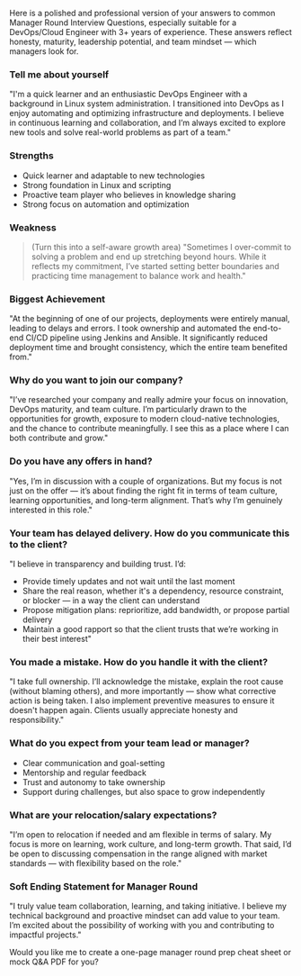 Here is a polished and professional version of your answers to common Manager Round Interview Questions, especially suitable for a DevOps/Cloud Engineer with 3+ years of experience. These answers reflect honesty, maturity, leadership potential, and team mindset — which managers look for.



###  Tell me about yourself

"I'm a quick learner and an enthusiastic DevOps Engineer with a background in Linux system administration. I transitioned into DevOps as I enjoy automating and optimizing infrastructure and deployments. I believe in continuous learning and collaboration, and I’m always excited to explore new tools and solve real-world problems as part of a team."



###  Strengths

* Quick learner and adaptable to new technologies
* Strong foundation in Linux and scripting
* Proactive team player who believes in knowledge sharing
* Strong focus on automation and optimization



###  Weakness

> (Turn this into a self-aware growth area)
> "Sometimes I over-commit to solving a problem and end up stretching beyond hours. While it reflects my commitment, I’ve started setting better boundaries and practicing time management to balance work and health."



###  Biggest Achievement

"At the beginning of one of our projects, deployments were entirely manual, leading to delays and errors. I took ownership and automated the end-to-end CI/CD pipeline using Jenkins and Ansible. It significantly reduced deployment time and brought consistency, which the entire team benefited from."



###  Why do you want to join our company?

"I’ve researched your company and really admire your focus on innovation, DevOps maturity, and team culture. I’m particularly drawn to the opportunities for growth, exposure to modern cloud-native technologies, and the chance to contribute meaningfully. I see this as a place where I can both contribute and grow."



###  Do you have any offers in hand?

"Yes, I’m in discussion with a couple of organizations. But my focus is not just on the offer — it’s about finding the right fit in terms of team culture, learning opportunities, and long-term alignment. That’s why I’m genuinely interested in this role."



###  Your team has delayed delivery. How do you communicate this to the client?

"I believe in transparency and building trust. I’d:

* Provide timely updates and not wait until the last moment
* Share the real reason, whether it's a dependency, resource constraint, or blocker — in a way the client can understand
* Propose mitigation plans: reprioritize, add bandwidth, or propose partial delivery
* Maintain a good rapport so that the client trusts that we’re working in their best interest"



###  You made a mistake. How do you handle it with the client?

"I take full ownership. I’ll acknowledge the mistake, explain the root cause (without blaming others), and more importantly — show what corrective action is being taken. I also implement preventive measures to ensure it doesn't happen again. Clients usually appreciate honesty and responsibility."



###  What do you expect from your team lead or manager?

* Clear communication and goal-setting
* Mentorship and regular feedback
* Trust and autonomy to take ownership
* Support during challenges, but also space to grow independently



###  What are your relocation/salary expectations?

"I’m open to relocation if needed and am flexible in terms of salary. My focus is more on learning, work culture, and long-term growth. That said, I’d be open to discussing compensation in the range aligned with market standards — with flexibility based on the role."



###  Soft Ending Statement for Manager Round

"I truly value team collaboration, learning, and taking initiative. I believe my technical background and proactive mindset can add value to your team. I’m excited about the possibility of working with you and contributing to impactful projects."



Would you like me to create a one-page manager round prep cheat sheet or mock Q\&A PDF for you?
